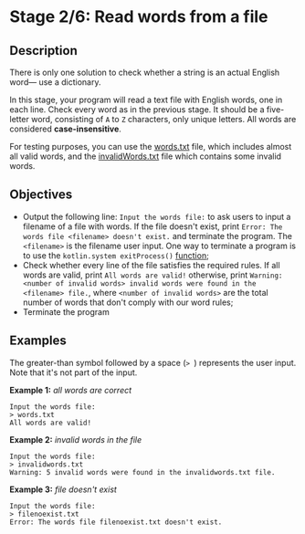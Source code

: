 # Stage 2/6: Read words from a file
## Description
There is only one solution to check whether a string is an actual English word— use a dictionary.

In this stage, your program will read a text file with English words, one in each line. Check every word as in the previous stage. It should be a five-letter word, consisting of `A` to `Z` characters, only unique letters. All words are considered <b>case-insensitive</b>.

For testing purposes, you can use the <a href="https://stepik.org/media/attachments/lesson/720509/words.txt">words.txt</a> file, which includes almost all valid words, and the <a href="https://stepik.org/media/attachments/lesson/720509/invalidWords.txt">invalidWords.txt</a> file which contains some invalid words.

## Objectives
- Output the following line: `Input the words file:` to ask users to input a filename of a file with words. If the file doesn't exist, print `Error: The words file <filename> doesn't exist.` and terminate the program. The `<filename>` is the filename user input. One way to terminate a program is to use the `kotlin.system exitProcess()` <a href="https://kotlinlang.org/api/latest/jvm/stdlib/kotlin.system/exit-process.html">function</a>;
- Check whether every line of the file satisfies the required rules. If all words are valid, print `All words are valid!` otherwise, print `Warning: <number of invalid words> invalid words were found in the <filename> file.`, where `<number of invalid words>` are the total number of words that don't comply with our word rules;
- Terminate the program

## Examples
The greater-than symbol followed by a space (`> `) represents the user input. Note that it's not part of the input.

<b>Example 1:</b> <i>all words are correct</i>
```
Input the words file:
> words.txt
All words are valid!
```

<b>Example 2:</b> <i>invalid words in the file</i>
```
Input the words file:
> invalidwords.txt
Warning: 5 invalid words were found in the invalidwords.txt file.
```

<b>Example 3:</b> <i>file doesn't exist</i>
```
Input the words file:
> filenoexist.txt
Error: The words file filenoexist.txt doesn't exist.
```
